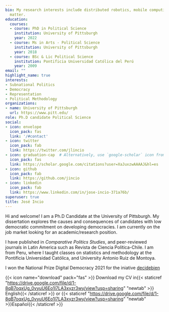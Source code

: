 ```yaml
---
bio: My research interests include distributed robotics, mobile computing and programmable
  matter.
education:
  courses:
  - course: PhD in Political Science
    institution: University of Pittsburgh
    year: 2022
  - course: Ms in Arts - Political Science
    institution: University of Pittsburgh
    year: 2018
  - course: BSc & Lic Political Science
    institution: Pontificia Universidad Católica del Perú
    year: 2009
email: ""
highlight_name: true
interests:
- Subnational Politics
- Democracy
- Representation
- Political Methodology
organizations:
- name: University of Pittsburgh
  url: https://www.pitt.edu/
role: Ph.D candidate Political Science
social:
- icon: envelope
  icon_pack: fas
  link: '/#contact'
- icon: twitter
  icon_pack: fab
  link: https://twitter.com/jlincio
- icon: graduation-cap  # Alternatively, use `google-scholar` icon from `ai` icon pack
  icon_pack: fas
  link: https://scholar.google.com/citations?user=XaJuxzwAAAAJ&hl=es
- icon: github
  icon_pack: fab
  link: https://github.com/jincio
- icon: linkedin
  icon_pack: fab
  link: https://www.linkedin.com/in/jose-incio-371a76b/
superuser: true
title: José Incio
---
```


Hi and welcome! I am a Ph.D Candidate at the University of Pittsburgh. My dissertation explores the causes and consequences of candidates with low democratic commitment on developing democracies. I am currently on the job market looking for an academic/research position.

I have  published in *Comparative Politics Studies*, and peer-reviewed journals in Latin America such as Revista de Ciencia Política-Chile. I am from Peru, where I taught classes on statistics and methodology at the Pontificia Universidad Católica, and University Antonio Ruiz de Montoya.

I won the National Prize Digital Democracy 2021 for the iniative [decidebien](https://joseincio.com/project/decidebien/)

{{< icon name="download" pack="fas" >}} Download my CV in{{< staticref "https://drive.google.com/file/d/1-8qB7oqxUg_0vyuU6Eo1l7LA3xyzr3wy/view?usp=sharing" "newtab" >}} English{{< /staticref >}} or {{< staticref "https://drive.google.com/file/d/1-8qB7oqxUg_0vyuU6Eo1l7LA3xyzr3wy/view?usp=sharing" "newtab" >}}Español{{< /staticref >}}
